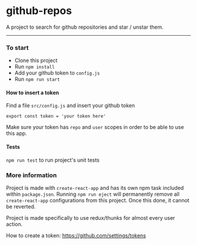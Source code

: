 # github-repos

 A project to search for github repositories and star / unstar them.

---

### To start

- Clone this project
- Run `npm install`
- Add your github token to `config.js`
- Run `npm run start`


#### How to insert a token
Find a file  ``
src/config.js
``   and  insert your github token

``
export const token = 'your token here'
``  
      
Make sure your token has `repo` and `user` scopes in order to be able to use this app. 


#### Tests
``
npm run test
`` to run project's unit tests


### More information

Project is made with ``create-react-app`` and has its own npm task included within `package.json`. 
Running ``npm run eject`` will permanently remove all `create-react-app` configurations from this project.
Once this done, it cannot be reverted.

Project is made specifically to use redux/thunks for almost every user action.

How to create a token:
https://github.com/settings/tokens


